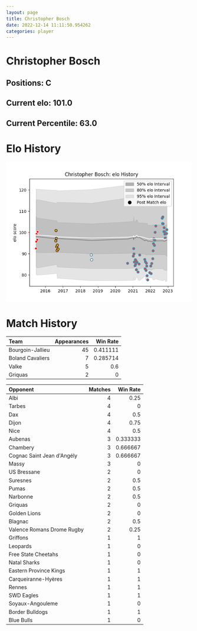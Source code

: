 ```yaml
---  
layout: page  
title: Christopher Bosch  
date: 2022-12-14 11:11:50.954262  
categories: player  
---
```

# Christopher Bosch

## Positions: C

## Current elo: 101.0

## Current Percentile: 63.0

# Elo History


![elo history](history_ChristopherBosch.png)
# Match History


| Team             |   Appearances |   Win Rate |
|:-----------------|--------------:|-----------:|
| Bourgoin-Jallieu |            45 |   0.411111 |
| Boland Cavaliers |             7 |   0.285714 |
| Valke            |             5 |   0.6      |
| Griquas          |             2 |   0        |

| Opponent                   |   Matches |   Win Rate |
|:---------------------------|----------:|-----------:|
| Albi                       |         4 |   0.25     |
| Tarbes                     |         4 |   0        |
| Dax                        |         4 |   0.5      |
| Dijon                      |         4 |   0.75     |
| Nice                       |         4 |   0.5      |
| Aubenas                    |         3 |   0.333333 |
| Chambery                   |         3 |   0.666667 |
| Cognac Saint Jean d'Angély |         3 |   0.666667 |
| Massy                      |         3 |   0        |
| US Bressane                |         2 |   0        |
| Suresnes                   |         2 |   0.5      |
| Pumas                      |         2 |   0.5      |
| Narbonne                   |         2 |   0.5      |
| Griquas                    |         2 |   0        |
| Golden Lions               |         2 |   0        |
| Blagnac                    |         2 |   0.5      |
| Valence Romans Drome Rugby |         2 |   0.25     |
| Griffons                   |         1 |   1        |
| Leopards                   |         1 |   0        |
| Free State Cheetahs        |         1 |   0        |
| Natal Sharks               |         1 |   0        |
| Eastern Province Kings     |         1 |   1        |
| Carqueiranne-Hyères        |         1 |   1        |
| Rennes                     |         1 |   1        |
| SWD Eagles                 |         1 |   1        |
| Soyaux-Angouleme           |         1 |   0        |
| Border Bulldogs            |         1 |   1        |
| Blue Bulls                 |         1 |   0        |